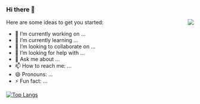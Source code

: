 ### Hi there 👋

<img align="right" src="https://github-readme-stats.vercel.app/api?username=by-cloud&show_icons=true" />

Here are some ideas to get you started:

- 🔭 I’m currently working on ...
- 🌱 I’m currently learning ...
- 👯 I’m looking to collaborate on ...
- 🤔 I’m looking for help with ...
- 💬 Ask me about ...
- 📫 How to reach me: ...
- 😄 Pronouns: ...
- ⚡ Fun fact: ...

[![Top Langs](https://github-readme-stats.vercel.app/api/top-langs/?username=by-cloud&layout=compact)](https://github.com/anuraghazra/github-readme-stats)

<!-- steam-box start -->
<script src="https://gist.github.com/by-cloud/c273adab7aadea9bdb32fa2ea33b1e30.js"></script>
<!-- steam-box end -->
